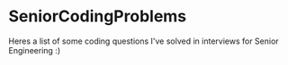 # SeniorCodingProblems
Heres a list of some coding questions I've solved in interviews for Senior Engineering :)

